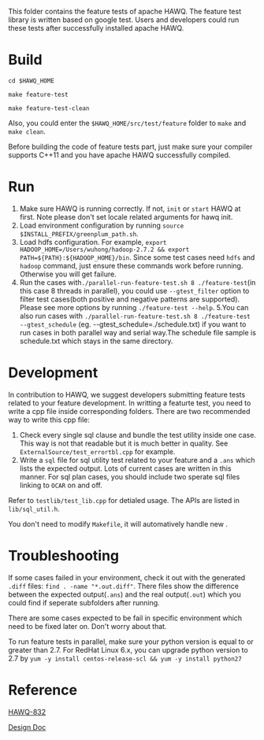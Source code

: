 This folder contains the feature tests of apache HAWQ. The feature test library is written based on google test. Users and developers could run these tests after successfully installed apache HAWQ.

# Build 
`cd $HAWQ_HOME`

`make feature-test`

`make feature-test-clean`

Also, you could enter the `$HAWQ_HOME/src/test/feature` folder to `make` and `make clean`. 

Before building the code of feature tests part, just make sure your compiler supports C++11 and you have apache HAWQ successfully compiled.

# Run
1. Make sure HAWQ is running correctly. If not, `init` or `start` HAWQ at first. Note please don't set locale related arguments for hawq init.
2. Load environment configuration by running `source $INSTALL_PREFIX/greenplum_path.sh`.
3. Load hdfs configuration. For example, `export HADOOP_HOME=/Users/wuhong/hadoop-2.7.2 && export PATH=${PATH}:${HADOOP_HOME}/bin`. Since some test cases need `hdfs` and `hadoop` command, just ensure these commands work before running. Otherwise you will get failure.
4. Run the cases with`./parallel-run-feature-test.sh 8 ./feature-test`(in this case 8 threads in parallel), you could use `--gtest_filter` option to filter test cases(both positive and negative patterns are supported). Please see more options by running `./feature-test --help`. 
5.You can also run cases with `./parallel-run-feature-test.sh 8 ./feature-test --gtest_schedule` (eg. --gtest_schedule=./schedule.txt) if you want to run cases in both parallel way and serial way.The schedule file sample is schedule.txt which stays in the same directory.

# Development
In contribution to HAWQ, we suggest developers submitting feature tests related to your feature development. In writting a featurte test, you need to write a cpp file inside corresponding folders. There are two recommended way to write this cpp file:

1. Check every single sql clause and bundle the test utility inside one case. This way is not that readable but it is much better in quality. See `ExternalSource/test_errortbl.cpp` for example. 
2. Write a `sql` file for sql utility test related to your feature and a `.ans` which lists the expected output. Lots of current cases are written in this manner. For sql plan cases, you should include two sperate sql files linking to `OCAR` on and off.

Refer to `testlib/test_lib.cpp` for detialed usage. The APIs are listed in `lib/sql_util.h`. 

You don't need to modify `Makefile`, it will automatively handle new .

# Troubleshooting
If some cases failed in your environment, check it out with the generated `.diff` files: `find . -name "*.out.diff"`. There files show the difference between the expected output(`.ans`) and the real output(`.out`) which you could find if seperate subfolders after running.

There are some cases expected to be fail in specific environment which need to be fixed later on. Don't worry about that.

To run feature tests in parallel, make sure your python version is equal to or greater than 2.7.
For RedHat Linux 6.x, you can upgrade python version to 2.7 by `yum -y install centos-release-scl
&& yum -y install python27`

# Reference
[HAWQ-832](https://issues.apache.org/jira/browse/HAWQ-832)

[Design Doc](https://issues.apache.org/jira/secure/attachment/12811319/GoogleTest.pdf)
